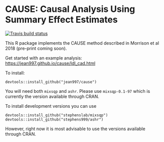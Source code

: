 CAUSE: Causal Analysis Using Summary Effect Estimates
======

[![Travis build status](https://travis-ci.com/jean997/cause.svg?branch=master)](https://travis-ci.com/jean997/cause)

This R package implements the CAUSE method described in Morrison et al 2018 (pre-print coming soon).

Get started with an example analysis: https://jean997.github.io/cause/ldl_cad.html


To install:
```{r}
devtools::install_github("jean997/cause")
```
 You will need both `mixsqp` and `ashr`. Please use `mixsqp-0.1-97` which is currently the version available through CRAN. 
 

To install development versions you can use 
 
```{r, eval=FALSE}
devtools::install_github("stephenslab/mixsqp")
devtools::install_github("stephens999/ashr")
```

However, right now it is most advisable to use the versions available through CRAN.
